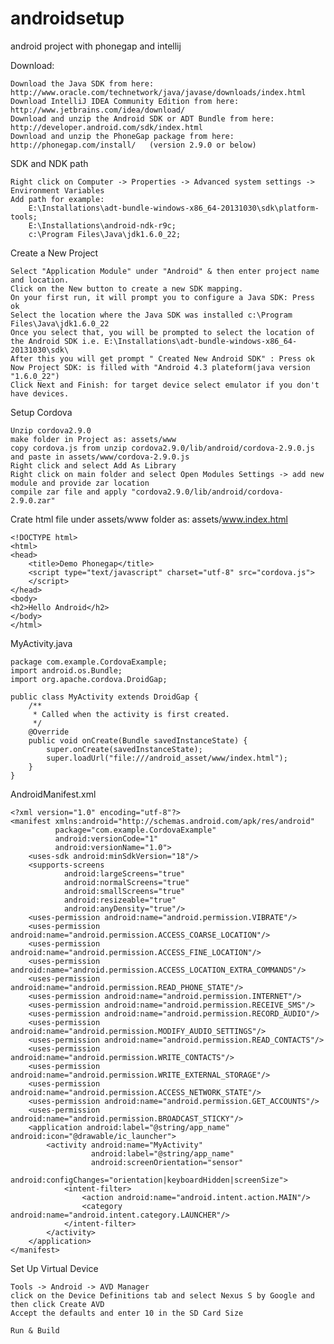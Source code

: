 androidsetup
============

android project with phonegap and intellij

Download:

    Download the Java SDK from here: http://www.oracle.com/technetwork/java/javase/downloads/index.html
    Download IntelliJ IDEA Community Edition from here: http://www.jetbrains.com/idea/download/
    Download and unzip the Android SDK or ADT Bundle from here: http://developer.android.com/sdk/index.html
    Download and unzip the PhoneGap package from here: http://phonegap.com/install/   (version 2.9.0 or below)

SDK and NDK path
    
    Right click on Computer -> Properties -> Advanced system settings -> Environment Variables
    Add path for example:
        E:\Installations\adt-bundle-windows-x86_64-20131030\sdk\platform-tools;
        E:\Installations\android-ndk-r9c;
        c:\Program Files\Java\jdk1.6.0_22;


Create a New Project
    
    Select "Application Module" under "Android" & then enter project name and location.
    Click on the New button to create a new SDK mapping.
    On your first run, it will prompt you to configure a Java SDK: Press ok
    Select the location where the Java SDK was installed c:\Program Files\Java\jdk1.6.0_22
    Once you select that, you will be prompted to select the location of the Android SDK i.e. E:\Installations\adt-bundle-windows-x86_64-20131030\sdk\
    After this you will get prompt " Created New Android SDK" : Press ok
    Now Project SDK: is filled with "Android 4.3 plateform(java version "1.6.0_22")
    Click Next and Finish: for target device select emulator if you don't have devices.
    
Setup Cordova

    Unzip cordova2.9.0 
    make folder in Project as: assets/www
    copy cordova.js from unzip cordova2.9.0/lib/android/cordova-2.9.0.js and paste in assets/www/cordova-2.9.0.js
    Right click and select Add As Library
    Right click on main folder and select Open Modules Settings -> add new module and provide zar location
    compile zar file and apply "cordova2.9.0/lib/android/cordova-2.9.0.zar"
    

Crate html file under assets/www folder as: assets/www.index.html
    
    <!DOCTYPE html>
    <html>
    <head>
        <title>Demo Phonegap</title>
        <script type="text/javascript" charset="utf-8" src="cordova.js">
        </script>
    </head>
    <body>
    <h2>Hello Android</h2>
    </body>
    </html>    


MyActivity.java

    package com.example.CordovaExample;
    import android.os.Bundle;
    import org.apache.cordova.DroidGap;
     
    public class MyActivity extends DroidGap {
        /**
         * Called when the activity is first created.
         */
        @Override
        public void onCreate(Bundle savedInstanceState) {
            super.onCreate(savedInstanceState);
            super.loadUrl("file:///android_asset/www/index.html");
        }
    }

AndroidManifest.xml

    <?xml version="1.0" encoding="utf-8"?>
    <manifest xmlns:android="http://schemas.android.com/apk/res/android"
              package="com.example.CordovaExample"
              android:versionCode="1"
              android:versionName="1.0">
        <uses-sdk android:minSdkVersion="18"/>
        <supports-screens
                android:largeScreens="true"
                android:normalScreens="true"
                android:smallScreens="true"
                android:resizeable="true"
                android:anyDensity="true"/>
        <uses-permission android:name="android.permission.VIBRATE"/>
        <uses-permission android:name="android.permission.ACCESS_COARSE_LOCATION"/>
        <uses-permission android:name="android.permission.ACCESS_FINE_LOCATION"/>
        <uses-permission android:name="android.permission.ACCESS_LOCATION_EXTRA_COMMANDS"/>
        <uses-permission android:name="android.permission.READ_PHONE_STATE"/>
        <uses-permission android:name="android.permission.INTERNET"/>
        <uses-permission android:name="android.permission.RECEIVE_SMS"/>
        <uses-permission android:name="android.permission.RECORD_AUDIO"/>
        <uses-permission android:name="android.permission.MODIFY_AUDIO_SETTINGS"/>
        <uses-permission android:name="android.permission.READ_CONTACTS"/>
        <uses-permission android:name="android.permission.WRITE_CONTACTS"/>
        <uses-permission android:name="android.permission.WRITE_EXTERNAL_STORAGE"/>
        <uses-permission android:name="android.permission.ACCESS_NETWORK_STATE"/>
        <uses-permission android:name="android.permission.GET_ACCOUNTS"/>
        <uses-permission android:name="android.permission.BROADCAST_STICKY"/>
        <application android:label="@string/app_name" android:icon="@drawable/ic_launcher">
            <activity android:name="MyActivity"
                      android:label="@string/app_name"
                      android:screenOrientation="sensor"
                      android:configChanges="orientation|keyboardHidden|screenSize">
                <intent-filter>
                    <action android:name="android.intent.action.MAIN"/>
                    <category android:name="android.intent.category.LAUNCHER"/>
                </intent-filter>
            </activity>
        </application>
    </manifest>


Set Up Virtual Device
    
    Tools -> Android -> AVD Manager
    click on the Device Definitions tab and select Nexus S by Google and then click Create AVD
    Accept the defaults and enter 10 in the SD Card Size
    
    Run & Build
